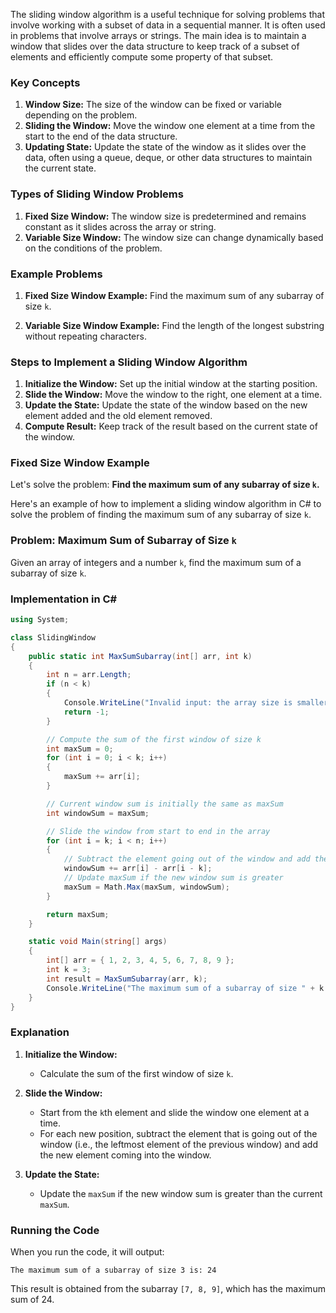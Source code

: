 The sliding window algorithm is a useful technique for solving problems that involve working with a subset of data in a sequential manner. It is often used in problems that involve arrays or strings. The main idea is to maintain a window that slides over the data structure to keep track of a subset of elements and efficiently compute some property of that subset.

### Key Concepts

1. **Window Size:** The size of the window can be fixed or variable depending on the problem. 
2. **Sliding the Window:** Move the window one element at a time from the start to the end of the data structure.
3. **Updating State:** Update the state of the window as it slides over the data, often using a queue, deque, or other data structures to maintain the current state.

### Types of Sliding Window Problems

1. **Fixed Size Window:** The window size is predetermined and remains constant as it slides across the array or string.
2. **Variable Size Window:** The window size can change dynamically based on the conditions of the problem.

### Example Problems

1. **Fixed Size Window Example:** Find the maximum sum of any subarray of size `k`.

2. **Variable Size Window Example:** Find the length of the longest substring without repeating characters.

### Steps to Implement a Sliding Window Algorithm

1. **Initialize the Window:** Set up the initial window at the starting position.
2. **Slide the Window:** Move the window to the right, one element at a time.
3. **Update the State:** Update the state of the window based on the new element added and the old element removed.
4. **Compute Result:** Keep track of the result based on the current state of the window.

### Fixed Size Window Example

Let's solve the problem: **Find the maximum sum of any subarray of size `k`.**

Here's an example of how to implement a sliding window algorithm in C# to solve the problem of finding the maximum sum of any subarray of size `k`.

### Problem: Maximum Sum of Subarray of Size `k`

Given an array of integers and a number `k`, find the maximum sum of a subarray of size `k`.

### Implementation in C#

```csharp
using System;

class SlidingWindow
{
    public static int MaxSumSubarray(int[] arr, int k)
    {
        int n = arr.Length;
        if (n < k)
        {
            Console.WriteLine("Invalid input: the array size is smaller than the subarray size.");
            return -1;
        }

        // Compute the sum of the first window of size k
        int maxSum = 0;
        for (int i = 0; i < k; i++)
        {
            maxSum += arr[i];
        }

        // Current window sum is initially the same as maxSum
        int windowSum = maxSum;

        // Slide the window from start to end in the array
        for (int i = k; i < n; i++)
        {
            // Subtract the element going out of the window and add the new element
            windowSum += arr[i] - arr[i - k];
            // Update maxSum if the new window sum is greater
            maxSum = Math.Max(maxSum, windowSum);
        }

        return maxSum;
    }

    static void Main(string[] args)
    {
        int[] arr = { 1, 2, 3, 4, 5, 6, 7, 8, 9 };
        int k = 3;
        int result = MaxSumSubarray(arr, k);
        Console.WriteLine("The maximum sum of a subarray of size " + k + " is: " + result);
    }
}
```

### Explanation

1. **Initialize the Window:**
   - Calculate the sum of the first window of size `k`.

2. **Slide the Window:**
   - Start from the `k`th element and slide the window one element at a time.
   - For each new position, subtract the element that is going out of the window (i.e., the leftmost element of the previous window) and add the new element coming into the window.

3. **Update the State:**
   - Update the `maxSum` if the new window sum is greater than the current `maxSum`.

### Running the Code

When you run the code, it will output:
```
The maximum sum of a subarray of size 3 is: 24
```

This result is obtained from the subarray `[7, 8, 9]`, which has the maximum sum of 24.